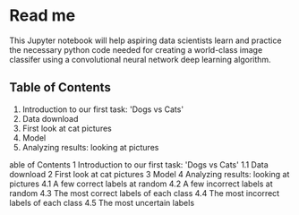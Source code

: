 # Read me
This Jupyter notebook will help aspiring data scientists learn and practice the necessary python code needed for creating a world-class image classifer using a convolutional neural network deep learning algorithm.

## Table of Contents
1. Introduction to our first task: 'Dogs vs Cats'
1.  Data download
1. First look at cat pictures
1. Model
1. Analyzing results: looking at pictures


able of Contents
1  Introduction to our first task: 'Dogs vs Cats'
1.1  Data download
2  First look at cat pictures
3  Model
4  Analyzing results: looking at pictures
4.1  A few correct labels at random
4.2  A few incorrect labels at random
4.3  The most correct labels of each class
4.4  The most incorrect labels of each class
4.5  The most uncertain labels
